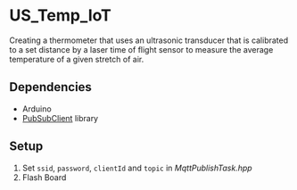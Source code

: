 # US_Temp_IoT
Creating a thermometer that uses an ultrasonic transducer that is calibrated to a set distance by a laser time of flight sensor to measure the average temperature of a given stretch of air.

## Dependencies
* Arduino
* [PubSubClient](pubsubclient.knolleary.net) library

## Setup
1. Set `ssid`, `password`, `clientId` and `topic` in _MqttPublishTask.hpp_
2. Flash Board
